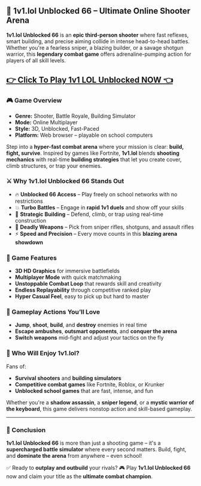 ## 🔫 1v1.lol Unblocked 66 – Ultimate Online Shooter Arena

**1v1.lol Unblocked 66** is an **epic third-person shooter** where fast reflexes, smart building, and precise aiming collide in intense head-to-head battles. Whether you're a fearless sniper, a blazing builder, or a savage shotgun warrior, this **legendary combat game** offers adrenaline-pumping action for players of all skill levels.

## <a href="https://1kb.link/GnjgaK">👉 Click To Play 1v1 LOL Unblocked NOW 👈</a>

### 🎮 Game Overview

* **Genre:** Shooter, Battle Royale, Building Simulator
* **Mode:** Online Multiplayer
* **Style:** 3D, Unblocked, Fast-Paced
* **Platform:** Web browser – playable on school computers

Step into a **hyper-fast combat arena** where your mission is clear: **build, fight, survive**. Inspired by games like Fortnite, **1v1.lol** blends **shooting mechanics** with real-time **building strategies** that let you create cover, climb structures, or trap your enemies.

### ⚔️ Why 1v1.lol Unblocked 66 Stands Out

* 🔥 **Unblocked 66 Access** – Play freely on school networks with no restrictions
* 💥 **Turbo Battles** – Engage in **rapid 1v1 duels** and show off your skills
* 🧱 **Strategic Building** – Defend, climb, or trap using real-time construction
* 🎯 **Deadly Weapons** – Pick from sniper rifles, shotguns, and assault rifles
* ⚡ **Speed and Precision** – Every move counts in this **blazing arena showdown**

### 🚀 Game Features

* **3D HD Graphics** for immersive battlefields
* **Multiplayer Mode** with quick matchmaking
* **Unstoppable Combat Loop** that rewards skill and creativity
* **Endless Replayability** through competitive ranked play
* **Hyper Casual Feel**, easy to pick up but hard to master

### 👾 Gameplay Actions You’ll Love

* **Jump**, **shoot**, **build**, and **destroy** enemies in real time
* **Escape ambushes**, **outsmart opponents**, and **conquer the arena**
* **Switch weapons** mid-fight and adjust your tactics on the fly

### 🎯 Who Will Enjoy 1v1.lol?

Fans of:

* **Survival shooters** and **building simulators**
* **Competitive combat games** like Fortnite, Roblox, or Krunker
* **Unblocked school games** that are fast, intense, and fun

Whether you're a **shadow assassin**, a **sniper legend**, or a **mystic warrior of the keyboard**, this game delivers nonstop action and skill-based gameplay.

---

### 🔻 Conclusion

**1v1.lol Unblocked 66** is more than just a shooting game – it's a **supercharged battle simulator** where every second matters. Build, fight, and **dominate the arena** from anywhere – even school!

✅ Ready to **outplay and outbuild** your rivals?
🎮 Play **1v1.lol Unblocked 66** now and claim your title as the **ultimate combat champion**.
